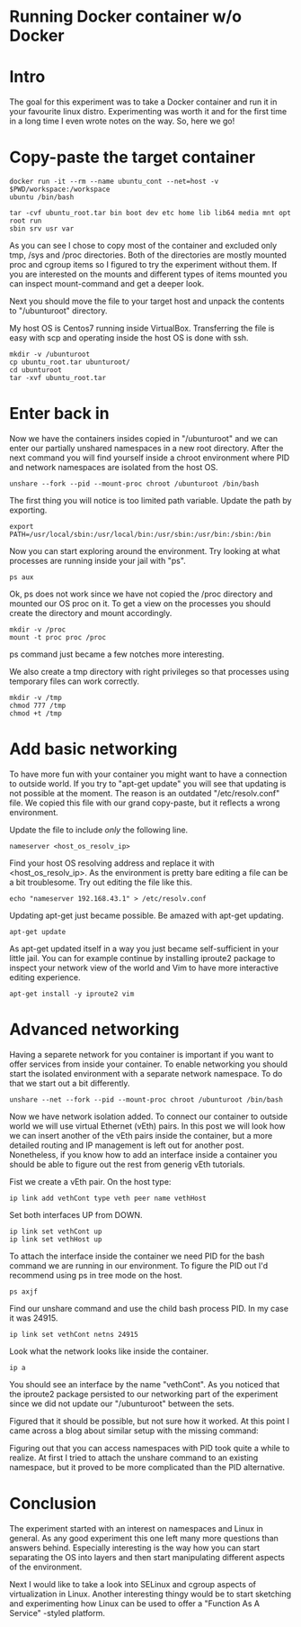 # Running Docker container w/o Docker

# Intro

The goal for this experiment was to take a Docker container and run it in your
favourite linux distro. Experimenting was worth it and for the first time in a
long time I even wrote notes on the way. So, here we go!


# Copy-paste the target container
```
docker run -it --rm --name ubuntu_cont --net=host -v $PWD/workspace:/workspace
ubuntu /bin/bash
```

```
tar -cvf ubuntu_root.tar bin boot dev etc home lib lib64 media mnt opt root run
sbin srv usr var
```
As you can see I chose to copy most of the container and excluded only tmp,
/sys and /proc directories. Both of the directories are mostly mounted proc and
cgroup items so I figured to try the experiment without them. If you are
interested on the mounts and different types of items mounted you can inspect
mount-command and get a deeper look.


Next you should move the file to your target host and unpack the contents to
"/ubunturoot" directory.

My host OS is Centos7 running inside VirtualBox. Transferring the file is easy
with scp and operating inside the host OS is done with ssh.
```
mkdir -v /ubunturoot
cp ubuntu_root.tar ubunturoot/
cd ubunturoot
tar -xvf ubuntu_root.tar

```
# Enter back in
Now we have the containers insides copied in "/ubunturoot" and we can enter our
partially unshared namespaces in a new root directory. After the next command
you will find yourself inside a chroot environment where PID and network
namespaces are isolated from the host OS.

```
unshare --fork --pid --mount-proc chroot /ubunturoot /bin/bash
```

The first thing you will notice is too limited path variable. Update the path
by exporting.
```
export PATH=/usr/local/sbin:/usr/local/bin:/usr/sbin:/usr/bin:/sbin:/bin
```

Now you can start exploring around the environment. Try looking at what
processes are running inside your jail with "ps".
```
ps aux
```
Ok, ps does not work since we have not copied the /proc directory and mounted
our OS proc on it. To get a view on the processes you should create the
directory and mount accordingly.

```
mkdir -v /proc
mount -t proc proc /proc
```
ps command just became a few notches more interesting.

We also create a tmp directory with right privileges so that processes using
temporary files can work correctly.

```
mkdir -v /tmp
chmod 777 /tmp
chmod +t /tmp
```

# Add basic networking
To have more fun with your container you might want to have a connection to
outside world. If you try to "apt-get update" you will see that updating is not
possible at the moment. The reason is an outdated "/etc/resolv.conf" file. We
copied this file with our grand copy-paste, but it reflects a wrong
environment.

Update the file to include _only_ the following line.
```
nameserver <host_os_resolv_ip>
```
Find your host OS resolving address and replace it with <host_os_resolv_ip>. As
the environment is pretty bare editing a file can be a bit troublesome. Try out
editing the file like this.
```
echo "nameserver 192.168.43.1" > /etc/resolv.conf
```
Updating apt-get just became possible. Be amazed with apt-get updating.

```
apt-get update
```
As apt-get updated itself in a way you just became self-sufficient in your
little jail. You can for example continue by installing iproute2 package to
inspect your network view of the world and Vim to have more interactive editing
experience.
```
apt-get install -y iproute2 vim
```

# Advanced networking
Having a separete network for you container is important if you want to offer
services from inside your container. To enable networking you should start the
isolated environment with a separate network namespace. To do that we start out
a bit differently.
```
unshare --net --fork --pid --mount-proc chroot /ubunturoot /bin/bash
```
Now we have network isolation added. To connect our container to outside world
we will use virtual Ethernet (vEth) pairs. In this post we will look how we can
insert another of the vEth pairs inside the container, but a more detailed
routing and IP management is left out for another post. Nonetheless, if you
know how to add an interface inside a container you should be able to figure
out the rest from generig vEth tutorials.

Fist we create a vEth pair. On the host type:
```
ip link add vethCont type veth peer name vethHost
```
Set both interfaces UP from DOWN.
```
ip link set vethCont up
ip link set vethHost up
```
To attach the interface inside the container we need PID for the bash command
we are running in our environment. To figure the PID out I'd recommend using ps
in tree mode on the host.
```
ps axjf
```
Find our unshare command and use the child bash process PID. In my case it was
24915.
```
ip link set vethCont netns 24915
```

Look what the network looks like inside the container.
```
ip a
```
You should see an interface by the name "vethCont". As you noticed that the
iproute2 package persisted to our networking part of the experiment since we
did not update our "/ubunturoot" between the sets.

Figured that it should be possible, but not sure how it worked. At this point I
came across a blog about similar setup with the missing command:

Figuring out that you can access namespaces with PID took quite a while to
realize. At first I tried to attach the unshare command to an existing
namespace, but it proved to be more complicated than the PID alternative.

# Conclusion

The experiment started with an interest on namespaces and Linux in general. As
any good experiment this one left many more questions than answers behind.
Especially interesting is the way how you can start separating the OS into
layers and then start manipulating different aspects of the environment.

Next I would like to take a look into SELinux and cgroup aspects of
virtualization in Linux. Another interesting thingy would be to start sketching
and experimenting how Linux can be used to offer a "Function As A Service"
-styled platform.

